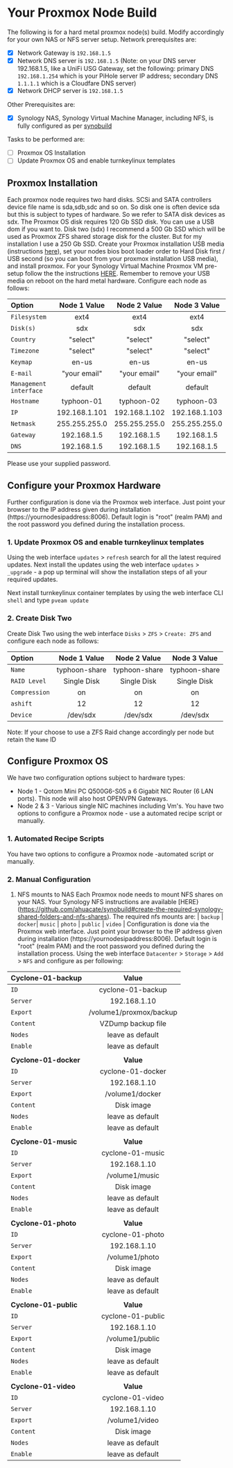 # Your Proxmox Node Build
The following is for a hard metal proxmox node(s) build. Modify accordingly for your own NAS or NFS server setup.
Network prerequisites are:
- [x] Network Gateway is `192.168.1.5`
- [x] Network DNS server is `192.168.1.5` (Note: on your DNS server 192.168.1.5, like a UniFi USG Gateway, set the following: primary DNS `192.168.1.254` which is your PiHole server IP address; secondary DNS `1.1.1.1` which is a Cloudfare DNS server)
- [x] Network DHCP server is `192.168.1.5`

Other Prerequisites are:
- [x] Synology NAS, Synology Virtual Machine Manager, including NFS, is fully configured as per [synobuild](https://github.com/ahuacate/synobuild)

Tasks to be performed are:
- [ ] Proxmox OS Installation
- [ ] Update Proxmox OS and enable turnkeylinux templates

## Proxmox Installation
Each proxmox node requires two hard disks.
SCSi and SATA controllers device file name is sda,sdb,sdc and so on. So disk one is often device sda but this is subject to types of hardware. So we refer to SATA disk devices as sdx. The Proxmox OS disk requires 120 Gb SSD disk. You can use a USB dom if you want to.
Disk two (sdx) I recommend a 500 Gb SSD which will be used as Proxmox ZFS shared storage disk for the cluster. But for my installation I use a 250 Gb SSD.
Create your Proxmox installation USB media (instructions [here](https://pve.proxmox.com/wiki/Install_from_USB_Stick)), set your nodes bios boot loader order to Hard Disk first / USB second (so you can boot from your proxmox installation USB media), and install proxmox.
For your Synology Virtual Machine Proxmox VM pre-setup follow the the instructions [HERE](https://github.com/ahuacate/synobuild#install--configure-synology-virtual-machine-manager). Remember to remove your USB media on reboot on the hard metal hardware. Configure each node as follows:

| Option | Node 1 Value | Node 2 Value | Node 3 Value |
| :---  | :---: | :---: | :---: |
| `Filesystem` |ext4 |ext4|ext4
| `Disk(s)` |sdx|sdx|sdx
| `Country` |"select"|"select"|"select"
| `Timezone` |"select"|"select"|"select"
| `Keymap` |en-us|en-us|en-us
| `E-mail` |"your email"|"your email"|"your email"
| `Management interface` |default|default|default
| `Hostname` |typhoon-01|typhoon-02|typhoon-03
|`IP` |192.168.1.101|192.168.1.102|192.168.1.103
| `Netmask` |255.255.255.0| 255.255.255.0| 255.255.255.0
| `Gateway` |192.168.1.5|192.168.1.5|192.168.1.5
| `DNS` |192.168.1.5|192.168.1.5|192.168.1.5
Please use your supplied password.

## Configure your Proxmox Hardware
Further configuration is done via the Proxmox web interface. Just point your browser to the IP address given during installation (https://yournodesipaddress:8006). Default login is "root" (realm PAM) and the root password you defined during the installation process.

### 1. Update Proxmox OS and enable turnkeylinux templates
Using the web interface `updates` > `refresh` search for all the latest required updates.
Next install the updates using the web interface `updates` > `_upgrade` - a pop up terminal will show the installation steps of all your required updates.

Next install turnkeylinux container templates by using the web interface CLI `shell` and type
`pveam update`

### 2. Create Disk Two
Create Disk Two using the web interface `Disks` > `ZFS` > `Create: ZFS` and configure each node as follows:

| Option | Node 1 Value | Node 2 Value | Node 3 Value |
| :---  | :---: | :---: | :---: |
| `Name` |typhoon-share|typhoon-share|typhoon-share
| `RAID Level` |Single Disk|Single Disk|Single Disk
| `Compression` |on|on|on
| `ashift` |12|12|12
| `Device` |/dev/sdx|/dev/sdx|/dev/sdx

Note: If your choose to use a ZFS Raid change accordingly per node but retain the `Name` ID

## Configure Proxmox OS
We have two configuration options subject to hardware types:
   * Node 1 - Qotom Mini PC Q500G6-S05 a 6 Gigabit NIC Router (6 LAN ports). This node will also host OPENVPN Gateways.
   * Node 2 & 3 - Various single NIC machines including Vm's.
You have two options to configure a Proxmox node - use a automated recipe script or manually.

### 1. Automated Recipe Scripts
You have two options to configure a Proxmox node -automated script or manually.

### 2. Manual Configuration
1.  NFS mounts to NAS
Each Proxmox node needs to mount NFS shares on your NAS. Your Synology NFS instructions are available [HERE}(https://github.com/ahuacate/synobuild#create-the-required-synology-shared-folders-and-nfs-shares). The required nfs mounts are: | `backup` | `docker`| `music` | `photo` | `public` | `video` | 
Configuration is done via the Proxmox web interface. Just point your browser to the IP address given during installation (https://yournodesipaddress:8006). Default login is "root" (realm PAM) and the root password you defined during the installation process.
Using the web interface `Datacenter` > `Storage` > `Add` > `NFS` and configure as per following:

| Cyclone-01-backup | Value |
| :---  | :---: |
| `ID` |cyclone-01-backup|
| `Server` |192.168.1.10|
| `Export` |/volume1/proxmox/backup|
| `Content` |VZDump backup file|
| `Nodes` |leave as default|
| `Enable` |leave as default|
|||
| **Cyclone-01-docker** | **Value** |
| `ID` |cyclone-01-docker|
| `Server` |192.168.1.10|
| `Export` |/volume1/docker|
| `Content` |Disk image|
| `Nodes` |leave as default|
| `Enable` |leave as default|
|||
| **Cyclone-01-music** | **Value** |
| `ID` |cyclone-01-music|
| `Server` |192.168.1.10|
| `Export` |/volume1/music|
| `Content` |Disk image|
| `Nodes` |leave as default|
| `Enable` |leave as default|
|||
| **Cyclone-01-photo** | **Value** |
| `ID` |cyclone-01-photo|
| `Server` |192.168.1.10|
| `Export` |/volume1/photo|
| `Content` |Disk image|
| `Nodes` |leave as default|
| `Enable` |leave as default|
|||
| **Cyclone-01-public** | **Value** |
| `ID` |cyclone-01-public|
| `Server` |192.168.1.10|
| `Export` |/volume1/public|
| `Content` |Disk image|
| `Nodes` |leave as default|
| `Enable` |leave as default|
|||
| **Cyclone-01-video** | **Value** |
| `ID` |cyclone-01-video|
| `Server` |192.168.1.10|
| `Export` |/volume1/video|
| `Content` |Disk image|
| `Nodes` |leave as default|
| `Enable` |leave as default|
